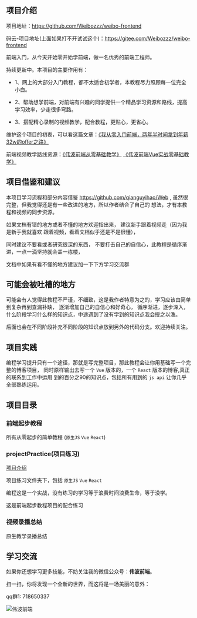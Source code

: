 ## 项目介绍

项目地址：<https://github.com/Weibozzz/weibo-frontend>

码云-项目地址(上面如果打不开试试这个)：<https://gitee.com/Weibozzz/weibo-frontend>

前端入门，从今天开始零开始学前端，做一名优秀的前端工程师。

持续更新中。本项目的主要作用有：


- 1、网上的大部分入门教程，都不太适合初学者，本教程尽力照顾每一位完全小白。

- 2、帮助想学前端，对前端有兴趣的同学提供一个精品学习资源和路线，提高学习效率，少走很多弯路。

- 3、搭配精心录制的视频教学，配合教程，更贴心，更省心。


维护这个项目的初衷，可以看这篇文章：[《我从零入门前端，两年半时间拿到年薪32w的offer之路》](https://www.bilibili.com/read/cv10938208)

前端视频教学路线资源：[《伟波前端从零基础教学》](https://www.bilibili.com/video/BV1py4y1E79E) [《伟波前端Vue实战零基础教学》](https://www.bilibili.com/video/BV11B4y1M7tb)

## 项目借鉴和建议

本项目学习流程和部分内容借鉴 <https://github.com/qianguyihao/Web> ,
虽然很完整，但我觉得还是有一些改进的地方，所以作者结合了自己的
想法，才有本教程和视频的同步资源。

如果文档有错的地方或者不懂的地方欢迎指出来，
建议新手跟着视频走（因为我是新手我就喜欢
跟着视频，看着文档似乎还是不是很懂），

同时建议不要看或者研究很深的东西，
不要打击自己的自信心，此教程是循序渐进，一点一滴坚持就会盖一栋楼，

文档中如果有看不懂的地方建议加一下下方学习交流群

## 可能会被吐槽的地方

可能会有人觉得此教程不严谨，不细致，这是我作者特意为之的，学习应该由简单到复杂再到查漏补缺，
逐渐增加自己的自信心和好奇心，
循序渐进，逐步深入，什么阶段学习什么样的知识点，中途遇到了没有学到的知识点我会授之以渔。

后面也会在不同阶段补充不同阶段的知识点放到另外的代码分支。欢迎持续关注。

## 项目实践

编程学习提升只有一个途径，那就是写完整项目，那此教程会让你用基础写一个完整的博客项目，
同时原样输出去写一个 `Vue` 版本的，一个 `React` 版本的博客,真正的联系到工作中运用
到的百分之90的知识点，包括所有用到的 `js api` 让你几乎全部熟练运用。

## 项目目录
### 前端起步教程
所有从零起步的简单教程 (`原生JS` `Vue` `React`)
### projectPractice(项目练习)
[项目介绍](./projectPractice/README.md)
 
项目练习文件夹下，包括 `原生JS` `Vue` `React`

编程这是一个实战，没有练习的学习等于浪费时间浪费生命，等于没学。

这是前端起步教程项目的配合练习
### 视频录播总结
原生教学录播总结
## 学习交流
如果你还想学习更多技能，不妨关注我的微信公众号：**伟波前端**。

扫一扫，你将发现一个全新的世界，而这将是一场美丽的意外：

qq群1: 718650337

![伟波前端](http://weibozzz.gitee.io/some-imgs/wx/qrcode.jpg)
